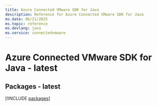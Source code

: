 ```yaml
---
title: Azure Connected VMware SDK for Java
description: Reference for Azure Connected VMware SDK for Java
ms.date: 06/21/2025
ms.topic: reference
ms.devlang: java
ms.service: connectedvmware
---
```

# Azure Connected VMware SDK for Java - latest
## Packages - latest
[!INCLUDE [packages](connected-vmware-index.md)]